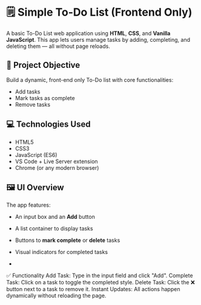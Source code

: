 # 🗒️ Simple To-Do List (Frontend Only)

A basic To-Do List web application using **HTML**, **CSS**, and **Vanilla JavaScript**. This app lets users manage tasks by adding, completing, and deleting them — all without page reloads.

## 🔧 Project Objective

Build a dynamic, front-end only To-Do list with core functionalities:
- Add tasks
- Mark tasks as complete
- Remove tasks


## 💻 Technologies Used

- HTML5
- CSS3
- JavaScript (ES6)
- VS Code + Live Server extension
- Chrome (or any modern browser)

## 🖼️ UI Overview

The app features:
- An input box and an **Add** button
- A list container to display tasks
- Buttons to **mark complete** or **delete** tasks
- Visual indicators for completed tasks

- 
✅ Functionality
Add Task: Type in the input field and click "Add".
Complete Task: Click on a task to toggle the completed style.
Delete Task: Click the ❌ button next to a task to remove it.
Instant Updates: All actions happen dynamically without reloading the page.

